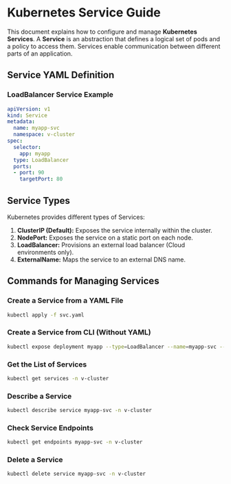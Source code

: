 # Kubernetes Service Guide

This document explains how to configure and manage **Kubernetes Services**. A **Service** is an abstraction that defines a logical set of pods and a policy to access them. Services enable communication between different parts of an application.

## **Service YAML Definition**

### **LoadBalancer Service Example**
```yaml
apiVersion: v1
kind: Service
metadata:
  name: myapp-svc
  namespace: v-cluster
spec:
  selector:
    app: myapp
  type: LoadBalancer
  ports:
  - port: 90
    targetPort: 80
```

## **Service Types**
Kubernetes provides different types of Services:

1. **ClusterIP (Default):** Exposes the service internally within the cluster.
2. **NodePort:** Exposes the service on a static port on each node.
3. **LoadBalancer:** Provisions an external load balancer (Cloud environments only).
4. **ExternalName:** Maps the service to an external DNS name.

## **Commands for Managing Services**

### **Create a Service from a YAML File**
```sh
kubectl apply -f svc.yaml
```

### **Create a Service from CLI (Without YAML)**
```sh
kubectl expose deployment myapp --type=LoadBalancer --name=myapp-svc --port=90 --target-port=80 -n v-cluster
```

### **Get the List of Services**
```sh
kubectl get services -n v-cluster
```

### **Describe a Service**
```sh
kubectl describe service myapp-svc -n v-cluster
```

### **Check Service Endpoints**
```sh
kubectl get endpoints myapp-svc -n v-cluster
```

### **Delete a Service**
```sh
kubectl delete service myapp-svc -n v-cluster
```
